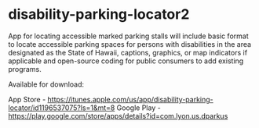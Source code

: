 # disability-parking-locator2
App for locating accessible marked parking stalls will include basic format to locate accessible parking spaces for persons with disabilities in the area designated as the State of Hawaii, captions, graphics, or map indicators if applicable and open-source coding for public consumers to add existing programs.

Available for download:

App Store - https://itunes.apple.com/us/app/disability-parking-locator/id1196537075?ls=1&mt=8
Google Play - https://play.google.com/store/apps/details?id=com.lyon.us.dparkus
